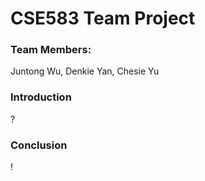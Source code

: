 # CSE583 Team Project

### Team Members:

Juntong Wu, Denkie Yan, Chesie Yu



### Introduction

?

### Conclusion

!
